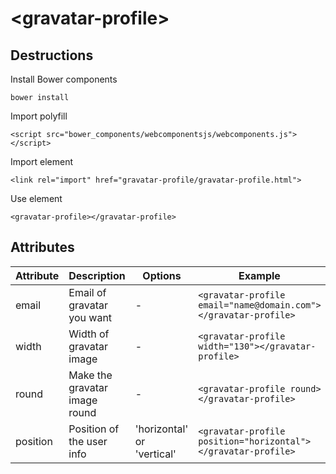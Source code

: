 &lt;gravatar-profile&gt;
===

Destructions
---------------

Install Bower components
```
bower install
```

Import polyfill
```
<script src="bower_components/webcomponentsjs/webcomponents.js"></script>
```

Import element
```
<link rel="import" href="gravatar-profile/gravatar-profile.html">
```

Use element
```
<gravatar-profile></gravatar-profile>
```

Attributes
---------------

| Attribute  | Description | Options | Example  | Default  |
|---|---|---|---|---|
| email  | Email of gravatar you want | - | ```<gravatar-profile email="name@domain.com"></gravatar-profile>``` | - |
| width | Width of gravatar image | - | ```<gravatar-profile width="130"></gravatar-profile>``` | 80 |
| round | Make the gravatar image round | - | ```<gravatar-profile round></gravatar-profile>``` | false |
| position | Position of the user info | 'horizontal' or 'vertical' | ```<gravatar-profile position="horizontal"></gravatar-profile>``` | vertical |
